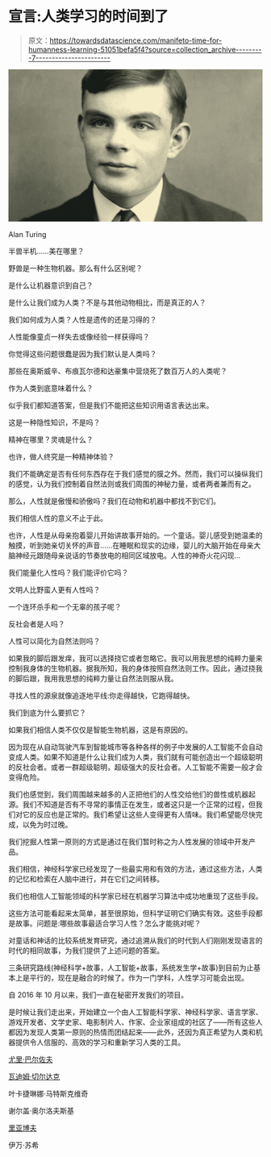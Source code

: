 # 宣言:人类学习的时间到了

> 原文：<https://towardsdatascience.com/manifeto-time-for-humanness-learning-51051befa5f4?source=collection_archive---------7----------------------->

![](img/b65f3690170a0e80376cef46459c6fc7.png)

Alan Turing

半兽半机……美在哪里？​

野兽是一种生物机器。那么有什么区别呢？

是什么让机器意识到自己？

是什么让我们成为人类？不是与其他动物相比，而是真正的人？​

我们如何成为人类？人性是遗传的还是习得的？​

人性能像童贞一样失去或像经验一样获得吗？

你觉得这些问题很蠢是因为我们默认是人类吗？

那些在奥斯威辛、布痕瓦尔德和达豪集中营烧死了数百万人的人类呢？

作为人类到底意味着什么？

似乎我们都知道答案，但是我们不能把这些知识用语言表达出来。​

这是一种隐性知识，不是吗？​

精神在哪里？灵魂是什么？

也许，做人终究是一种精神体验？

我们不能确定是否有任何东西存在于我们感觉的膜之外。然而，我们可以操纵我们的感觉，认为我们控制着自然法则或我们周围的神秘力量，或者两者兼而有之。

那么，人性就是傲慢和骄傲吗？我们在动物和机器中都找不到它们。

我们相信人性的意义不止于此。

也许，人性是从母亲抱着婴儿开始讲故事开始的。一个童话。婴儿感受到她温柔的触摸，听到她亲切关怀的声音……在睡眠和现实的边缘，婴儿的大脑开始在母亲大脑神经元跟随母亲说话的节奏放电的相同区域放电。人性的神奇火花闪现…

我们能量化人性吗？我们能评价它吗？​

文明人比野蛮人更有人性吗？​

一个连环杀手和一个无辜的孩子呢？

反社会者是人吗？​

人性可以简化为自然法则吗？​

如果我的脚后跟发痒，我可以选择挠它或者忽略它。我可以用我思想的纯粹力量来控制我身体的生物机器。据我所知，我的身体按照自然法则工作。因此，通过挠我的脚后跟，我用我思想的纯粹力量让自然法则服从我。

寻找人性的源泉就像追逐地平线:你走得越快，它跑得越快。​

我们到底为什么要抓它？​

如果我们相信人类不仅仅是智能生物机器，这是有原因的。​

因为现在从自动驾驶汽车到智能城市等各种各样的例子中发展的人工智能不会自动变成人类。如果不知道是什么让我们成为人类，我们就有可能创造出一个超级聪明的反社会者。或者一群超级聪明，超级强大的反社会者。人工智能不需要一般才会变得危险。

我们也感觉到，我们周围越来越多的人正把他们的人性交给他们的兽性或机器起源。我们不知道是否有不寻常的事情正在发生，或者这只是一个正常的过程，但我们对它的反应也是正常的。我们希望让这些人变得更有人情味。我们希望能尽快完成，以免为时过晚。

我们挖掘人性第一原则的方式是通过在我们暂时称之为人性发展的领域中开发产品。

我们相信，神经科学家已经发现了一些最实用和有效的方法，通过这些方法，人类的记忆和检索在人脑中进行，并在它们之间转移。

我们也相信人工智能领域的科学家已经在机器学习算法中成功地重现了这些手段。​

这些方法可能看起来太简单，甚至很原始，但科学证明它们确实有效。这些手段都是故事。问题是:哪些故事最适合学习人性？怎么才能挑对呢？

对童话和神话的比较系统发育研究，通过追溯从我们的时代到人们刚刚发现语言的时代的相同故事，为我们提供了上述问题的答案。

三条研究路线(神经科学+故事，人工智能+故事，系统发生学+故事)到目前为止基本上是平行的，现在是融合的时候了。作为一门学科，人性学习可能会出现。

自 2016 年 10 月以来，我们一直在秘密开发我们的项目。

是时候让我们走出来，开始建立一个由人工智能科学家、神经科学家、语言学家、游戏开发者、文学史家、电影制片人、作家、企业家组成的社区了——所有这些人都因为发现人类第一原则的热情而团结起来——此外，还因为真正希望为人类和机器提供令人信服的、高效的学习和重新学习人类的工具。

[尤里·巴尔佐夫](https://www.facebook.com/ybarzov)

[瓦迪姆·切尔达克](https://www.facebook.com/cherdak)

叶卡捷琳娜·马特斯克维奇

谢尔盖·奥尔洛夫斯基

[里亚博夫](https://www.facebook.com/boris.ryabov)

伊万·苏希